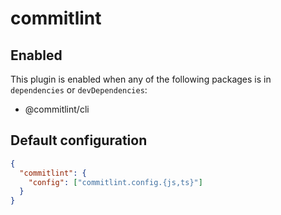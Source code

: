 # commitlint

## Enabled

This plugin is enabled when any of the following packages is in `dependencies` or `devDependencies`:

- @commitlint/cli

## Default configuration

```json
{
  "commitlint": {
    "config": ["commitlint.config.{js,ts}"]
  }
}
```
